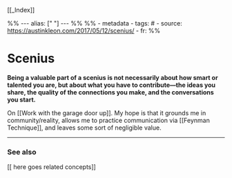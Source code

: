 
[[_Index]]

%% ---
alias: [" "]
--- %%
%% - metadata
	- tags: #
	- source: https://austinkleon.com/2017/05/12/scenius/
	- fr: 
%%

# Scenius

**Being a valuable part of a scenius is not necessarily about how smart or talented you are, but about what you have to contribute—the ideas you share, the quality of the connections you make, and the conversations you start.**

On [[Work with the garage door up]]. My hope is that it grounds me in community/reality, allows me to practice communication via [[Feynman Technique]], and leaves some sort of negligible value.

-------------
### See also
[[ here goes related concepts]]

